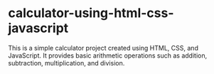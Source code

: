 # calculator-using-html-css-javascript
This is a simple calculator project created using HTML, CSS, and JavaScript. It provides basic arithmetic operations such as addition, subtraction, multiplication, and division.
